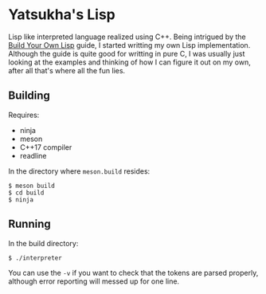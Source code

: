 # Yatsukha's Lisp

 Lisp like interpreted language realized using C++. Being intrigued by the [Build Your Own Lisp](http://www.buildyourownlisp.com) guide, I started writting my own Lisp implementation. Although the guide is quite good for writting in pure C, I was usually just looking at the examples and thinking of how I can figure it out on my own, after all that's where all the fun lies.

## Building

Requires:
  * ninja
  * meson
  * C++17 compiler
  * readline

In the directory where `meson.build` resides:

```
$ meson build
$ cd build
$ ninja
```

## Running

In the build directory:

```
$ ./interpreter
```

You can use the `-v` if you want to check that the tokens are parsed properly, although error reporting will messed up for one line.

